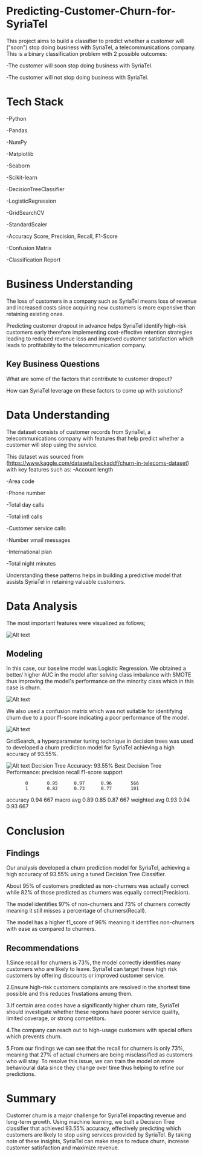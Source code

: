 # Predicting-Customer-Churn-for-SyriaTel
This project aims to build a classifier to predict whether a customer will ("soon") stop doing business with SyriaTel, a telecommunications company. This is a binary classification problem with 2 possible outcomes:

-The customer will soon stop doing business with SyriaTel.

-The customer will not stop doing business with SyriaTel.

# Tech Stack
-Python

-Pandas

-NumPy

-Matplotlib

-Seaborn

-Scikit-learn 

-DecisionTreeClassifier

-LogisticRegression

-GridSearchCV 

-StandardScaler

-Accuracy Score, Precision, Recall, F1-Score

-Confusion Matrix

-Classification Report

# Business Understanding
The loss of customers in a company such as SyriaTel means loss of revenue and increased costs since acquiring new customers is more expensive than retaining existing ones.

Predicting customer dropout in advance helps SyriaTel identify high-risk customers early therefore implementing cost-effective retention strategies leading to reduced revenue loss and improved customer satisfaction which leads to profitability to the telecommunication company.

## Key Business Questions
What are some of the factors that contribute to customer dropout?

How can SyriaTel leverage on these factors to come up with solutions?

# Data Understanding
The dataset consists of customer records from SyriaTel, a telecommunications company with features that help predict whether a customer will stop using the service.

This dataset was sourced from (https://www.kaggle.com/datasets/becksddf/churn-in-telecoms-dataset) with key features such as:
-Account length

-Area code

-Phone number

-Total day calls

-Total intl calls

-Customer service calls

-Number vmail messages

-International plan

-Total night minutes

Understanding these patterns helps in building a predictive model that assists SyriaTel in retaining valuable customers.

# Data Analysis
The most important features were visualized as follows;

![Alt text](https://github.com/Kipchumba254/Predicting-Customer-Churn-for-SyriaTel/blob/main/Screenshot%202025-02-21%20202416.png)

## Modeling
In this case, our baseline model was Logistic Regression. We obtained a better/ higher AUC in the model after solving class imbalance with SMOTE thus improving the model's performance on the minority class which in this case is churn.

![Alt text](https://github.com/Kipchumba254/Predicting-Customer-Churn-for-SyriaTel/blob/main/Screenshot%202025-02-21%20220745.png)

We also used a confusion matrix which was not suitable for identifying churn due to a poor f1-score indicating a poor performance of the model.

![Alt text](https://github.com/Kipchumba254/Predicting-Customer-Churn-for-SyriaTel/blob/main/Screenshot%202025-02-21%20213917.png)

GridSearch, a hyperparameter tuning technique in decision trees was used to developed a churn prediction model for SyriaTel achieving a high accuracy of 93.55%.

![Alt text](https://github.com/Kipchumba254/Predicting-Customer-Churn-for-SyriaTel/blob/main/Screenshot%202025-02-21%20222345.png)
Decision Tree Accuracy: 93.55%
Best Decision Tree Performance:
              precision    recall  f1-score   support

           0       0.95      0.97      0.96       566
           1       0.82      0.73      0.77       101

   accuracy                           0.94       667
   macro avg       0.89      0.85      0.87       667
weighted avg       0.93      0.94      0.93       667

# Conclusion
## Findings
Our analysis developed a churn prediction model for SyriaTel, achieving a high accuracy of 93.55% using a tuned Decision Tree Classifier.

About 95% of customers predicted as non-churners was actually correct while 82% of those predicted as churners was equally correct(Precision).

The model identifies 97% of non-churners and 73% of churners correctly meaning it still misses a percentage of churners(Recall).

The model has a higher f1_score of 96% meaning it identifies non-churners with ease as compared to churners.

## Recommendations
1.Since recall for churners is 73%, the model correctly identifies many customers who are likely to leave. SyriaTel can target these high risk customers by offering discounts or improved customer service.

2.Ensure high-risk customers complaints are resolved in the shortest time possible and this reduces frustations among them.

3.If certain area codes have a significantly higher churn rate, SyriaTel should investigate whether these regions have poorer service quality, limited coverage, or strong competitors.

4.The company can reach out to high-usage customers with special offers which prevents churn.

5.From our findings we can see that the recall for churners is only 73%, meaning that 27% of actual churners are being misclassified as customers who will stay. To resolve this issue, we can train the model on more behavioural data since they change over time thus helping to refine our predictions.

# Summary
Customer churn is a major challenge for SyriaTel impacting revenue and long-term growth. Using machine learning, we built a Decision Tree classifier that achieved 93.55% accuracy, effectively predicting which customers are likely to stop using services provided by SyriaTel. By taking note of these insights, SyriaTel can make steps to reduce churn, increase customer satisfaction and maximize revenue.










